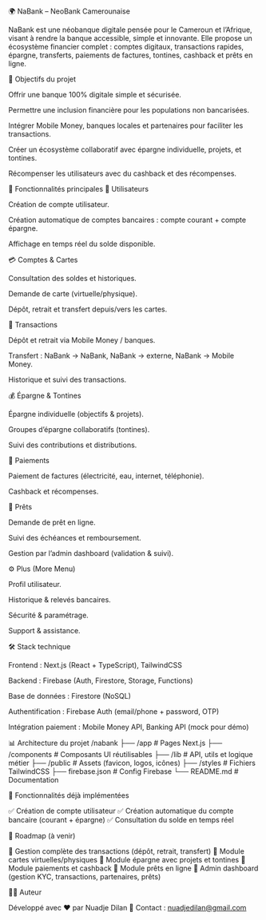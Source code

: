 🌍 NaBank – NeoBank Camerounaise

NaBank est une néobanque digitale pensée pour le Cameroun et l’Afrique, visant à rendre la banque accessible, simple et innovante.
Elle propose un écosystème financier complet : comptes digitaux, transactions rapides, épargne, transferts, paiements de factures, tontines, cashback et prêts en ligne.

🚀 Objectifs du projet

Offrir une banque 100% digitale simple et sécurisée.

Permettre une inclusion financière pour les populations non bancarisées.

Intégrer Mobile Money, banques locales et partenaires pour faciliter les transactions.

Créer un écosystème collaboratif avec épargne individuelle, projets, et tontines.

Récompenser les utilisateurs avec du cashback et des récompenses.

📱 Fonctionnalités principales
👤 Utilisateurs

Création de compte utilisateur.

Création automatique de comptes bancaires : compte courant + compte épargne.

Affichage en temps réel du solde disponible.

💳 Comptes & Cartes

Consultation des soldes et historiques.

Demande de carte (virtuelle/physique).

Dépôt, retrait et transfert depuis/vers les cartes.

🔄 Transactions

Dépôt et retrait via Mobile Money / banques.

Transfert : NaBank → NaBank, NaBank → externe, NaBank → Mobile Money.

Historique et suivi des transactions.

💰 Épargne & Tontines

Épargne individuelle (objectifs & projets).

Groupes d’épargne collaboratifs (tontines).

Suivi des contributions et distributions.

📑 Paiements

Paiement de factures (électricité, eau, internet, téléphonie).

Cashback et récompenses.

🏦 Prêts

Demande de prêt en ligne.

Suivi des échéances et remboursement.

Gestion par l’admin dashboard (validation & suivi).

⚙️ Plus (More Menu)

Profil utilisateur.

Historique & relevés bancaires.

Sécurité & paramétrage.

Support & assistance.

🛠️ Stack technique

Frontend : Next.js (React + TypeScript), TailwindCSS

Backend : Firebase (Auth, Firestore, Storage, Functions)

Base de données : Firestore (NoSQL)

Authentification : Firebase Auth (email/phone + password, OTP)

Intégration paiement : Mobile Money API, Banking API (mock pour démo)

📊 Architecture du projet
/nabank
 ├── /app              # Pages Next.js
 ├── /components       # Composants UI réutilisables
 ├── /lib              # API, utils et logique métier
 ├── /public           # Assets (favicon, logos, icônes)
 ├── /styles           # Fichiers TailwindCSS
 ├── firebase.json     # Config Firebase
 └── README.md         # Documentation

🧪 Fonctionnalités déjà implémentées

✅ Création de compte utilisateur
✅ Création automatique du compte bancaire (courant + épargne)
✅ Consultation du solde en temps réel

📝 Roadmap (à venir)

🔹 Gestion complète des transactions (dépôt, retrait, transfert)
🔹 Module cartes virtuelles/physiques
🔹 Module épargne avec projets et tontines
🔹 Module paiements et cashback
🔹 Module prêts en ligne
🔹 Admin dashboard (gestion KYC, transactions, partenaires, prêts)

👨‍💻 Auteur

Développé avec ❤️ par Nuadje Dilan
📧 Contact : nuadjedilan@gmail.com

